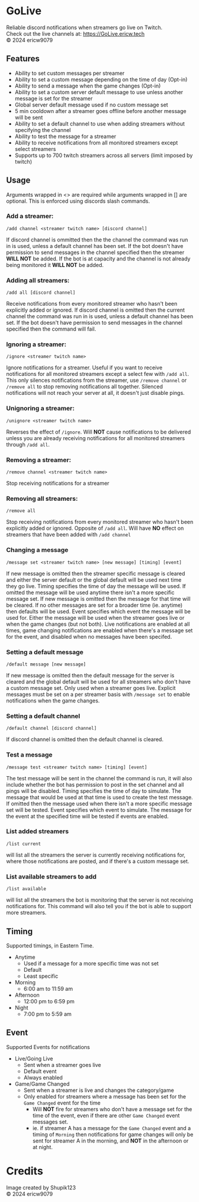 # GoLive 
Reliable discord notifications when streamers go live on Twitch.  
Check out the live channels at: https://GoLive.ericw.tech  
© 2024 ericw9079
## Features
* Ability to set custom messages per streamer
* Ability to set a custom message depending on the time of day (Opt-in)
* Ability to send a message when the game changes (Opt-in)
* Ability to set a custom server default message to use unless another message is set for the streamer
* Global server default message used if no custom message set
* 5 min cooldown after a streamer goes offline before another message will be sent
* Ability to set a default channel to use when adding streamers without specifying the channel
* Ability to test the message for a streamer
* Ability to receive notifications from all monitored streamers except select streamers
* Supports up to 700 twitch streamers across all servers (limit imposed by twitch)

## Usage
Arguments wrapped in <> are required while arguments wrapped in [] are optional. This is enforced using discords slash commands.

### Add a streamer:
```
/add channel <streamer twitch name> [discord channel]
```
If discord channel is ommitted then the the channel the command was run in is used, unless a default channel has been set.
If the bot doesn't have permission to send messages in the channel specified then the streamer **WILL NOT** be added.
If the bot is at capacity and the channel is not already being monitored it **WILL NOT** be added.

### Adding all streamers:
```
/add all [discord channel]
```
Receive notifications from every monitored streamer who hasn't been explicitly added or ignored.
If discord channel is omitted then the current channel the command was run in is used, unless a default channel has been set.
If the bot doesn't have permission to send messages in the channel specified then the command will fail.

### Ignoring a streamer:
```
/ignore <streamer twitch name>
```
Ignore notifications for a streamer. Useful if you want to receive notifications for all monitored streamers except a select few with `/add all`.
This only silences notifications from the streamer, use `/remove channel` or `/remove all` to stop removing notifications all together.
Silenced notifications will not reach your server at all, it doesn't just disable pings.

### Unignoring a streamer:
```
/unignore <streamer twitch name>
```
Reverses the effect of `/ignore`.
Will **NOT** cause notifications to be delivered unless you are already receiving notifications for all monitored streamers through `/add all`.

### Removing a streamer:
```
/remove channel <streamer twitch name>
```
Stop receiving notifications for a streamer

### Removing all streamers:
```
/remove all
```
Stop receiving notifications from every monitored streamer who hasn't been explicitly added or ignored.
Opposite of `/add all`.
Will have **NO** effect on streamers that have been added with `/add channel`

### Changing a message
```
/message set <streamer twitch name> [new message] [timing] [event]
```
If new message is omitted then the streamer specific message is cleared and either the server default or the global default will be used next time they go live.
Timing specifies the time of day the message will be used. If omitted the message will be used anytime there isn't a more specific message set. If new message is omitted then the message for that time will be cleared. If no other messages are set for a broader time (ie. anytime) then defaults will be used.
Event specifies which event the message will be used for. Either the message will be used when the streamer goes live or when the game changes (but not both). Live notifications are enabled at all times, game changing notifications are enabled when there's a message set for the event, and disabled when no messages have been specifed.

### Setting a default message
```
/default message [new message]
```
If new message is omitted then the default message for the server is cleared and the global default will be used for all streamers who don't have a custom message set.
Only used when a streamer goes live. Explicit messages must be set on a per streamer basis with `/message set` to enable notifications when the game changes.

### Setting a default channel
```
/default channel [discord channel]
```
If discord channel is omitted then the default channel is cleared.

### Test a message
```
/message test <streamer twitch name> [timing] [event]
```
The test message will be sent in the channel the command is run, it will also include whether the bot has permission to post in the set channel and all pings will be disabled.
Timing specifies the time of day to simulate. The message that would be used at that time is used to create the test message. If omitted then the message used when there isn't a more specific message set will be tested.
Event specifies which event to simulate. The message for the event at the specified time will be tested if events are enabled.

### List added streamers
```
/list current
```
will list all the streamers the server is currently receiving notifications for, where those notifications are posted, and if there's a custom message set.

### List available streamers to add
```
/list available
```
will list all the streamers the bot is monitoring that the server is not receiving notifications for. This command will also tell you if the bot is able to support more streamers.

## Timing
Supported timings, in Eastern Time.
- Anytime
	- Used if a message for a more specific time was not set
	- Default
	- Least specific
- Morning
	- 6:00 am to 11:59 am
- Afternoon
	- 12:00 pm to 6:59 pm
- Night
	- 7:00 pm to 5:59 am

## Event
Supported Events for notifications
- Live/Going Live
	- Sent when a streamer goes live
	- Default event
	- Always enabled
- Game/Game Changed
	- Sent when a streamer is live and changes the category/game
	- Only enabled for streamers where a message has been set for the `Game Changed` event for the time
		- Will **NOT** fire for streamers who don't have a message set for the time of the event, even if there are other `Game Changed` event messages set.
		- ie. if streamer A has a message for the `Game Changed` event and a timing of `Morning` then notifications for game changes will only be sent for streamer A in the morning, and **NOT** in the afternoon or at night.

# Credits
Image created by Shupik123  
© 2024 ericw9079
